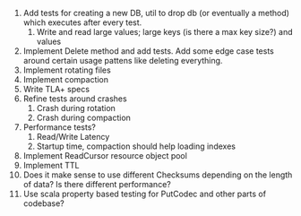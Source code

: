 1) Add tests for creating a new DB, util to drop db (or eventually a method) which executes after every test.
   1) Write and read large values; large keys (is there a max key size?) and values
2) Implement Delete method and add tests. Add some edge case tests around certain usage pattens like deleting everything.
3) Implement rotating files
4) Implement compaction
5) Write TLA+ specs
6) Refine tests around crashes
   1) Crash during rotation
   2) Crash during compaction
7) Performance tests?
   1) Read/Write Latency
   2) Startup time, compaction should help loading indexes
8) Implement ReadCursor resource object pool
9) Implement TTL
10) Does it make sense to use different Checksums depending on the length of data? Is there different performance?
11) Use scala property based testing for PutCodec and other parts of codebase?